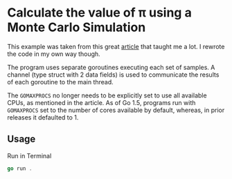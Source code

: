 # Calculate the value of π using a Monte Carlo Simulation

This example was taken from this great [article](https://www.soroushjp.com/2015/02/07/go-concurrency-is-not-parallelism-real-world-lessons-with-monte-carlo-simulations/) that taught me a lot. I rewrote the code in my own way though.

The program uses separate goroutines executing each set of samples. A channel (type struct with 2 data fields) is used to communicate the results of each goroutine to the main thread.

The `GOMAXPROCS` no longer needs to be explicitly set to use all available CPUs, as mentioned in the article. As of Go 1.5, programs run with `GOMAXPROCS` set to the number of cores available by default, whereas, in prior releases it defaulted to 1.

## Usage

Run in Terminal

```go
go run .     
```
